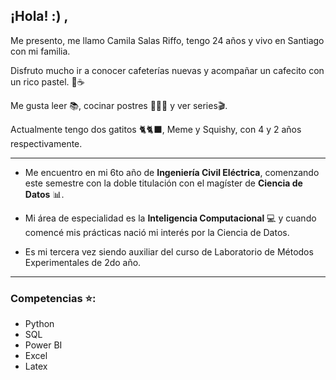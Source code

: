 ## ¡Hola! :) , 

Me presento, me llamo Camila Salas Riffo, tengo 24 años y vivo en Santiago con mi familia.

Disfruto mucho ir a conocer cafeterías nuevas y acompañar un cafecito con un rico pastel. 🍰☕

Me gusta leer 📚, cocinar postres 🍪🧁🎂 y ver series🎬.

Actualmente tengo dos gatitos 🐈🐈‍⬛, Meme y Squishy, con 4 y 2 años respectivamente.

---

* Me encuentro en mi 6to año de **Ingeniería Civil Eléctrica**, comenzando este semestre con la doble titulación con el magíster de **Ciencia de Datos** 📊. 

* Mi área de especialidad es la **Inteligencia Computacional** 💻 y cuando comencé mis prácticas nació mi interés por la Ciencia de Datos. 

* Es mi tercera vez siendo auxiliar del curso de Laboratorio de Métodos Experimentales de 2do año.

---

### Competencias ⭐:

* Python 
* SQL 
* Power BI 
* Excel
* Latex
